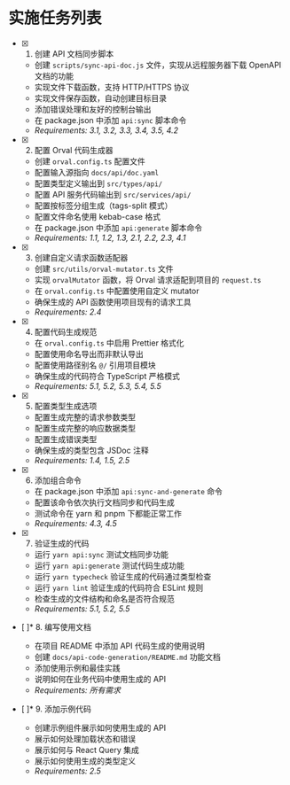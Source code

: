 # 实施任务列表

- [x] 1. 创建 API 文档同步脚本
  - 创建 `scripts/sync-api-doc.js` 文件，实现从远程服务器下载 OpenAPI 文档的功能
  - 实现文件下载函数，支持 HTTP/HTTPS 协议
  - 实现文件保存函数，自动创建目标目录
  - 添加错误处理和友好的控制台输出
  - 在 package.json 中添加 `api:sync` 脚本命令
  - _Requirements: 3.1, 3.2, 3.3, 3.4, 3.5, 4.2_

- [x] 2. 配置 Orval 代码生成器
  - 创建 `orval.config.ts` 配置文件
  - 配置输入源指向 `docs/api/doc.yaml`
  - 配置类型定义输出到 `src/types/api/`
  - 配置 API 服务代码输出到 `src/services/api/`
  - 配置按标签分组生成（tags-split 模式）
  - 配置文件命名使用 kebab-case 格式
  - 在 package.json 中添加 `api:generate` 脚本命令
  - _Requirements: 1.1, 1.2, 1.3, 2.1, 2.2, 2.3, 4.1_

- [x] 3. 创建自定义请求函数适配器
  - 创建 `src/utils/orval-mutator.ts` 文件
  - 实现 `orvalMutator` 函数，将 Orval 请求适配到项目的 `request.ts`
  - 在 `orval.config.ts` 中配置使用自定义 mutator
  - 确保生成的 API 函数使用项目现有的请求工具
  - _Requirements: 2.4_

- [x] 4. 配置代码生成规范
  - 在 `orval.config.ts` 中启用 Prettier 格式化
  - 配置使用命名导出而非默认导出
  - 配置使用路径别名 `@/` 引用项目模块
  - 确保生成的代码符合 TypeScript 严格模式
  - _Requirements: 5.1, 5.2, 5.3, 5.4, 5.5_

- [x] 5. 配置类型生成选项
  - 配置生成完整的请求参数类型
  - 配置生成完整的响应数据类型
  - 配置生成错误类型
  - 确保生成的类型包含 JSDoc 注释
  - _Requirements: 1.4, 1.5, 2.5_

- [x] 6. 添加组合命令
  - 在 package.json 中添加 `api:sync-and-generate` 命令
  - 配置该命令依次执行文档同步和代码生成
  - 测试命令在 yarn 和 pnpm 下都能正常工作
  - _Requirements: 4.3, 4.5_

- [x] 7. 验证生成的代码
  - 运行 `yarn api:sync` 测试文档同步功能
  - 运行 `yarn api:generate` 测试代码生成功能
  - 运行 `yarn typecheck` 验证生成的代码通过类型检查
  - 运行 `yarn lint` 验证生成的代码符合 ESLint 规则
  - 检查生成的文件结构和命名是否符合规范
  - _Requirements: 5.1, 5.2, 5.5_

- [ ]\* 8. 编写使用文档
  - 在项目 README 中添加 API 代码生成的使用说明
  - 创建 `docs/api-code-generation/README.md` 功能文档
  - 添加使用示例和最佳实践
  - 说明如何在业务代码中使用生成的 API
  - _Requirements: 所有需求_

- [ ]\* 9. 添加示例代码
  - 创建示例组件展示如何使用生成的 API
  - 展示如何处理加载状态和错误
  - 展示如何与 React Query 集成
  - 展示如何使用生成的类型定义
  - _Requirements: 2.5_

